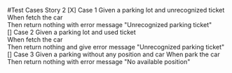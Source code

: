 #Test Cases Story 2
[X] Case 1
    Given a parking lot and unrecognized ticket   
    When fetch the car   
    Then return nothing with error message "Unrecognized parking ticket"   
[] Case 2
    Given a parking lot and used ticket   
    When fetch the car   
    Then return nothing and give error message "Unrecognized parking ticket"   
[] Case 3
    Given a parking without any position and car
    When park the car   
    Then return nothing with error message "No available position"